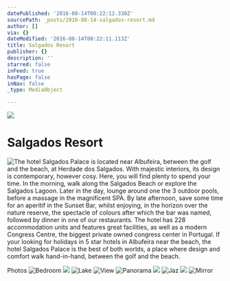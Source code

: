 ```yaml
---
datePublished: '2016-08-14T00:22:12.330Z'
sourcePath: _posts/2016-08-14-salgados-resort.md
author: []
via: {}
dateModified: '2016-08-14T00:22:11.113Z'
title: Salgados Resort
publisher: {}
description: ''
starred: false
inFeed: true
hasPage: false
inNav: false
_type: MediaObject

---
```

![](https://the-grid-user-content.s3-us-west-2.amazonaws.com/e9678b45-f074-48ed-8b54-538d5f095bfc.jpg)

# Salgados Resort
![The hotel Salgados Palace is located near Albufeira, between the golf and the beach, at Herdade dos Salgados.
With majestic interiors, its design is contemporary, however cosy. Here, you will find plenty to spend your time. In the morning, walk along the Salgados Beach or explore the Salgados Lagoon. Later in the day, lounge around one the 3 outdoor pools, before a massage in the magnificent SPA. By late afternoon, save some time for an aperitif in the Sunset Bar, whilst enjoying, in the horizon over the nature reserve, the spectacle of colours after which the bar was named, followed by dinner in one of our restaurants. The hotel has 228 accommodation units and features great facilities, as well as a modern Congress Centre, the biggest private owned congress center in Portugal. If your looking for holidays in 5 star hotels in Albufeira near the beach, the hotel Salgados Palace is the best of both worlds, a place where design and comfort walk hand-in-hand, between the golf and the beach.](https://the-grid-user-content.s3-us-west-2.amazonaws.com/50cd8970-cc2e-40c7-bb94-7672c0937e4a.jpg)

Photos
![Bedroom](https://the-grid-user-content.s3-us-west-2.amazonaws.com/e8b3fc4b-b026-4928-8eb7-38b8d48e0565.jpg)
![](https://the-grid-user-content.s3-us-west-2.amazonaws.com/2b13cdbe-1160-4cdd-abf6-75b4548bd9c2.jpg)
![Lake](https://the-grid-user-content.s3-us-west-2.amazonaws.com/ddbddad4-3b24-4997-975e-a2b07da1c3e2.jpg)
![View](https://the-grid-user-content.s3-us-west-2.amazonaws.com/682dc694-8346-4a1c-a005-fd310087b41e.jpg)
![Panorama](https://the-grid-user-content.s3-us-west-2.amazonaws.com/8db77851-ef35-49a3-adff-99aee99e5a86.jpg)
![](https://the-grid-user-content.s3-us-west-2.amazonaws.com/aa53dc24-5789-4072-a8b6-a5b8562b8d6a.jpg)
![Jaz](https://the-grid-user-content.s3-us-west-2.amazonaws.com/36600bc6-5c37-4d0e-9fb6-3b6674e9b1f1.jpg)
![](https://the-grid-user-content.s3-us-west-2.amazonaws.com/7ddc75e1-0f52-48aa-8be2-adf461e59346.jpg)
![Mirror](https://the-grid-user-content.s3-us-west-2.amazonaws.com/37c89bfe-9b8c-4f91-808a-f0aa61f05579.jpg)